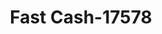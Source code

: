 ---
f_zip-code: 31201
f_state-code: GA
title: Fast Cash-17578
f_phone: 478-741-4448
f_city-only: Macon
f_address: 487 2Nd Street Macon
f_location-unique-id: '17578'
slug: fast-cash-17578
updated-on: '2024-05-30T13:46:58.046Z'
created-on: '2024-05-30T13:36:59.803Z'
published-on: '2024-05-30T13:54:32.469Z'
f_city-state: cms/city/macon-ga.md
f_company: cms/company/fast-cash.md
f_state: cms/state/georgia.md
layout: '[payday-loan].html'
tags: payday-loan
---